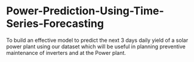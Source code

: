 # Power-Prediction-Using-Time-Series-Forecasting
To build an effective model to predict the next 3 days daily yield of a solar power plant using  our dataset which will be useful in planning preventive maintenance of inverters and at the Power plant.
